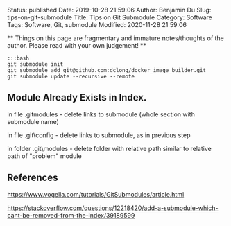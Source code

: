 Status: published
Date: 2019-10-28 21:59:06
Author: Benjamin Du
Slug: tips-on-git-submodule
Title: Tips on Git Submodule
Category: Software
Tags: Software, Git, submodule
Modified: 2020-11-28 21:59:06

**
Things on this page are fragmentary and immature notes/thoughts of the author.
Please read with your own judgement!
**



    :::bash
    git submodule init
    git submodule add git@github.com:dclong/docker_image_builder.git
    git submodule update --recursive --remote

## Module Already Exists in Index.

in file .gitmodules - delete links to submodule (whole section with submodule name)

in file .git\config - delete links to submodule, as in previous step

in folder .git\modules - delete folder with relative path similar to relative path of "problem" module

## References 

https://www.vogella.com/tutorials/GitSubmodules/article.html

https://stackoverflow.com/questions/12218420/add-a-submodule-which-cant-be-removed-from-the-index/39189599
